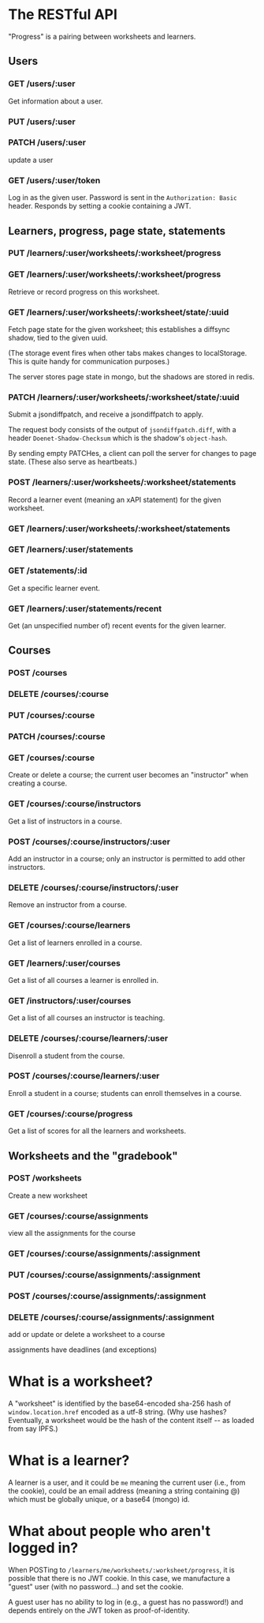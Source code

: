 # The RESTful API

"Progress" is a pairing between worksheets and learners.

## Users

### GET /users/:user

Get information about a user.

### PUT /users/:user
### PATCH /users/:user

update a user

### GET /users/:user/token

Log in as the given user.  Password is sent in the `Authorization:
Basic` header.  Responds by setting a cookie containing a JWT.

## Learners, progress, page state, statements

### PUT /learners/:user/worksheets/:worksheet/progress
### GET /learners/:user/worksheets/:worksheet/progress

Retrieve or record progress on this worksheet.

### GET /learners/:user/worksheets/:worksheet/state/:uuid

Fetch page state for the given worksheet; this establishes a diffsync
shadow, tied to the given uuid.

(The storage event fires when other tabs makes changes to
localStorage. This is quite handy for communication purposes.)

The server stores page state in mongo, but the shadows are stored in
redis.

### PATCH /learners/:user/worksheets/:worksheet/state/:uuid

Submit a jsondiffpatch, and receive a jsondiffpatch to apply.

The request body consists of the output of `jsondiffpatch.diff`, with
a header `Doenet-Shadow-Checksum` which is the shadow's `object-hash`.

By sending empty PATCHes, a client can poll the server for changes to
page state.  (These also serve as heartbeats.)

### POST /learners/:user/worksheets/:worksheet/statements

Record a learner event (meaning an xAPI statement) for the given
worksheet.

### GET /learners/:user/worksheets/:worksheet/statements
### GET /learners/:user/statements
### GET /statements/:id

Get a specific learner event.

### GET /learners/:user/statements/recent

Get (an unspecified number of) recent events for the given learner.

## Courses

### POST /courses
### DELETE /courses/:course
### PUT /courses/:course
### PATCH /courses/:course
### GET /courses/:course

Create or delete a course; the current user becomes an "instructor"
when creating a course.

### GET /courses/:course/instructors

Get a list of instructors in a course.

### POST /courses/:course/instructors/:user

Add an instructor in a course; only an instructor is permitted to add
other instructors.

### DELETE /courses/:course/instructors/:user

Remove an instructor from a course.

### GET /courses/:course/learners

Get a list of learners enrolled in a course.

### GET /learners/:user/courses

Get a list of all courses a learner is enrolled in.

### GET /instructors/:user/courses

Get a list of all courses an instructor is teaching.

### DELETE /courses/:course/learners/:user

Disenroll a student from the course.

### POST /courses/:course/learners/:user

Enroll a student in a course; students can enroll themselves in a course.

### GET /courses/:course/progress

Get a list of scores for all the learners and worksheets.

## Worksheets and the "gradebook"

### POST /worksheets

Create a new worksheet

### GET /courses/:course/assignments

view all the assignments for the course

### GET /courses/:course/assignments/:assignment
### PUT /courses/:course/assignments/:assignment
### POST /courses/:course/assignments/:assignment
### DELETE /courses/:course/assignments/:assignment

add or update or delete a worksheet to a course

assignments have deadlines (and exceptions)

# What is a worksheet?

A "worksheet" is identified by the base64-encoded sha-256 hash of
`window.location.href` encoded as a utf-8 string.  (Why use hashes?
Eventually, a worksheet would be the hash of the content itself -- as
loaded from say IPFS.)

# What is a learner?

A learner is a user, and it could be `me` meaning the current user
(i.e., from the cookie), could be an email address (meaning a string
containing @) which must be globally unique, or a base64 (mongo) id.

# What about people who aren't logged in?

When POSTing to `/learners/me/worksheets/:worksheet/progress`, it is
possible that there is no JWT cookie.  In this case, we manufacture a
"guest" user (with no password...) and set the cookie.

A guest user has no ability to log in (e.g., a guest has no password!)
and depends entirely on the JWT token as proof-of-identity.
